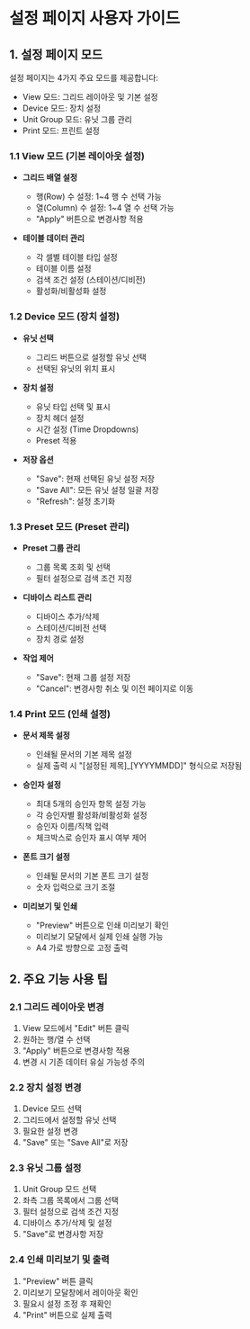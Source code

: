 
# 설정 페이지 사용자 가이드

## 1. 설정 페이지 모드
설정 페이지는 4가지 주요 모드를 제공합니다:
- View 모드: 그리드 레이아웃 및 기본 설정
- Device 모드: 장치 설정
- Unit Group 모드: 유닛 그룹 관리
- Print 모드: 프린트 설정

### 1.1 View 모드 (기본 레이아웃 설정)
- **그리드 배열 설정**
  - 행(Row) 수 설정: 1~4 행 수 선택 가능
  - 열(Column) 수 설정: 1~4 열 수 선택 가능
  - "Apply" 버튼으로 변경사항 적용

- **테이블 데이터 관리**
  - 각 셀별 테이블 타입 설정
  - 테이블 이름 설정
  - 검색 조건 설정 (스테이션/디비전)
  - 활성화/비활성화 설정

### 1.2 Device 모드 (장치 설정)
- **유닛 선택**
  - 그리드 버튼으로 설정할 유닛 선택
  - 선택된 유닛의 위치 표시

- **장치 설정**
  - 유닛 타입 선택 및 표시
  - 장치 헤더 설정
  - 시간 설정 (Time Dropdowns)
  - Preset 적용

- **저장 옵션**
  - "Save": 현재 선택된 유닛 설정 저장
  - "Save All": 모든 유닛 설정 일괄 저장
  - "Refresh": 설정 초기화

### 1.3 Preset 모드 (Preset 관리)
- **Preset 그룹 관리**
  - 그룹 목록 조회 및 선택
  - 필터 설정으로 검색 조건 지정
  
- **디바이스 리스트 관리**
  - 디바이스 추가/삭제
  - 스테이션/디비전 선택
  - 장치 경로 설정

- **작업 제어**
  - "Save": 현재 그룹 설정 저장
  - "Cancel": 변경사항 취소 및 이전 페이지로 이동

### 1.4 Print 모드 (인쇄 설정)
- **문서 제목 설정**
  - 인쇄될 문서의 기본 제목 설정
  - 실제 출력 시 "[설정된 제목]_[YYYYMMDD]" 형식으로 저장됨

- **승인자 설정**
  - 최대 5개의 승인자 항목 설정 가능
  - 각 승인자별 활성화/비활성화 설정
  - 승인자 이름/직책 입력
  - 체크박스로 승인자 표시 여부 제어

- **폰트 크기 설정**
  - 인쇄될 문서의 기본 폰트 크기 설정
  - 숫자 입력으로 크기 조절

- **미리보기 및 인쇄**
  - "Preview" 버튼으로 인쇄 미리보기 확인
  - 미리보기 모달에서 실제 인쇄 실행 가능
  - A4 가로 방향으로 고정 출력

## 2. 주요 기능 사용 팁

### 2.1 그리드 레이아웃 변경
1. View 모드에서 "Edit" 버튼 클릭
2. 원하는 행/열 수 선택
3. "Apply" 버튼으로 변경사항 적용
4. 변경 시 기존 데이터 유실 가능성 주의

### 2.2 장치 설정 변경
1. Device 모드 선택
2. 그리드에서 설정할 유닛 선택
3. 필요한 설정 변경
4. "Save" 또는 "Save All"로 저장

### 2.3 유닛 그룹 설정
1. Unit Group 모드 선택
2. 좌측 그룹 목록에서 그룹 선택
3. 필터 설정으로 검색 조건 지정
4. 디바이스 추가/삭제 및 설정
5. "Save"로 변경사항 저장

### 2.4 인쇄 미리보기 및 출력
1. "Preview" 버튼 클릭
2. 미리보기 모달창에서 레이아웃 확인
3. 필요시 설정 조정 후 재확인
4. "Print" 버튼으로 실제 출력
